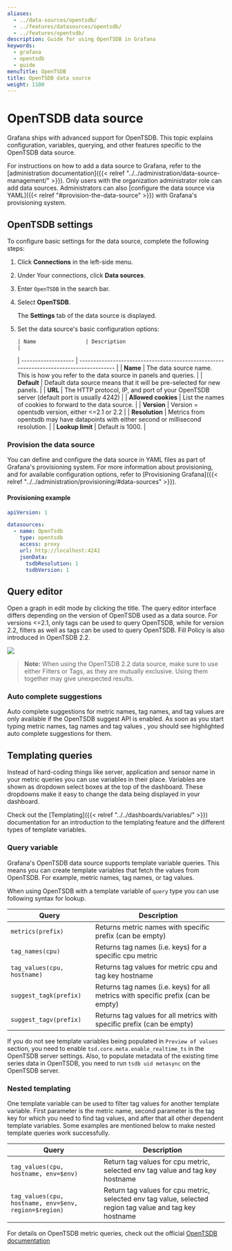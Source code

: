 ```yaml
---
aliases:
  - ../data-sources/opentsdb/
  - ../features/datasources/opentsdb/
  - ../features/opentsdb/
description: Guide for using OpenTSDB in Grafana
keywords:
  - grafana
  - opentsdb
  - guide
menuTitle: OpenTSDB
title: OpenTSDB data source
weight: 1100
---
```


# OpenTSDB data source

Grafana ships with advanced support for OpenTSDB.
This topic explains configuration, variables, querying, and other features specific to the OpenTSDB data source.

For instructions on how to add a data source to Grafana, refer to the [administration documentation]({{< relref "../../administration/data-source-management/" >}}).
Only users with the organization administrator role can add data sources.
Administrators can also [configure the data source via YAML]({{< relref "#provision-the-data-source" >}}) with Grafana's provisioning system.

## OpenTSDB settings

To configure basic settings for the data source, complete the following steps:

1.  Click **Connections** in the left-side menu.
1.  Under Your connections, click **Data sources**.
1.  Enter `OpenTSDB` in the search bar.
1.  Select **OpenTSDB**.

    The **Settings** tab of the data source is displayed.

1.  Set the data source's basic configuration options:

        | Name                | Description                                                                             |

    | ------------------- | --------------------------------------------------------------------------------------- |
    | **Name** | The data source name. This is how you refer to the data source in panels and queries. |
    | **Default** | Default data source means that it will be pre-selected for new panels. |
    | **URL** | The HTTP protocol, IP, and port of your OpenTSDB server (default port is usually 4242) |
    | **Allowed cookies** | List the names of cookies to forward to the data source. |
    | **Version** | Version = opentsdb version, either <=2.1 or 2.2 |
    | **Resolution** | Metrics from opentsdb may have datapoints with either second or millisecond resolution. |
    | **Lookup limit** | Default is 1000. |

### Provision the data source

You can define and configure the data source in YAML files as part of Grafana's provisioning system.
For more information about provisioning, and for available configuration options, refer to [Provisioning Grafana]({{< relref "../../administration/provisioning/#data-sources" >}}).

#### Provisioning example

```yaml
apiVersion: 1

datasources:
  - name: OpenTsdb
    type: opentsdb
    access: proxy
    url: http://localhost:4242
    jsonData:
      tsdbResolution: 1
      tsdbVersion: 1
```

## Query editor

Open a graph in edit mode by clicking the title. The query editor interface differs depending on the version of OpenTSDB used as a data source. For versions <=2.1, only tags can be used to query OpenTSDB, while for version 2.2, filters as well as tags can be used to query OpenTSDB. Fill Policy is also introduced in OpenTSDB 2.2.


![](/static/img/docs/v43/opentsdb_query_editor.png)

> **Note:** When using the OpenTSDB 2.2 data source, make sure to use either Filters or Tags, as they are mutually exclusive. Using them together may give  unexpected results.

### Auto complete suggestions

Auto complete suggestions for metric names, tag names, and tag values are only available if the OpenTSDB suggest API is enabled. 
As soon as you start typing metric names, tag names and tag values , you should see highlighted auto complete suggestions for them.

## Templating queries

Instead of hard-coding things like server, application and sensor name in your metric queries you can use variables in their place.
Variables are shown as dropdown select boxes at the top of the dashboard. These dropdowns make it easy to change the data
being displayed in your dashboard.

Check out the [Templating]({{< relref "../../dashboards/variables/" >}}) documentation for an introduction to the templating feature and the different
types of template variables.

### Query variable

Grafana's OpenTSDB data source supports template variable queries. This means you can create template variables
that fetch the values from OpenTSDB. For example, metric names, tag names, or tag values.

When using OpenTSDB with a template variable of `query` type you can use following syntax for lookup.

| Query                       | Description                                                                       |
| --------------------------- | --------------------------------------------------------------------------------- |
| `metrics(prefix)`           | Returns metric names with specific prefix (can be empty)                          |
| `tag_names(cpu)`            | Returns tag names (i.e. keys) for a specific cpu metric                           |
| `tag_values(cpu, hostname)` | Returns tag values for metric cpu and tag key hostname                            |
| `suggest_tagk(prefix)`      | Returns tag names (i.e. keys) for all metrics with specific prefix (can be empty) |
| `suggest_tagv(prefix)`      | Returns tag values for all metrics with specific prefix (can be empty)            |

If you do not see template variables being populated in `Preview of values` section, you need to enable
`tsd.core.meta.enable_realtime_ts` in the OpenTSDB server settings. Also, to populate metadata of
the existing time series data in OpenTSDB, you need to run `tsdb uid metasync` on the OpenTSDB server.

### Nested templating

One template variable can be used to filter tag values for another template variable. First parameter is the metric name,
second parameter is the tag key for which you need to find tag values, and after that all other dependent template variables.
Some examples are mentioned below to make nested template queries work successfully.

| Query                                                 | Description                                                                                              |
| ----------------------------------------------------- | -------------------------------------------------------------------------------------------------------- |
| `tag_values(cpu, hostname, env=$env)`                 | Return tag values for cpu metric, selected env tag value and tag key hostname                            |
| `tag_values(cpu, hostname, env=$env, region=$region)` | Return tag values for cpu metric, selected env tag value, selected region tag value and tag key hostname |

For details on OpenTSDB metric queries, check out the official [OpenTSDB documentation](http://opentsdb.net/docs/build/html/index.html)
